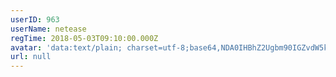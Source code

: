 ```yaml
---
userID: 963
userName: netease
regTime: 2018-05-03T09:10:00.000Z
avatar: 'data:text/plain; charset=utf-8;base64,NDA0IHBhZ2Ugbm90IGZvdW5kCg=='
url: null
---
```



